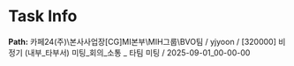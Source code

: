 # Task Info

**Path:** 카페24(주)\본사사업장\[CG]MI본부\MIH그룹\BVO팀 / yjyoon / [320000] 비정기 (내부_타부서) 미팅_회의_소통 _ 타팀 미팅 / 2025-09-01_00-00-00

